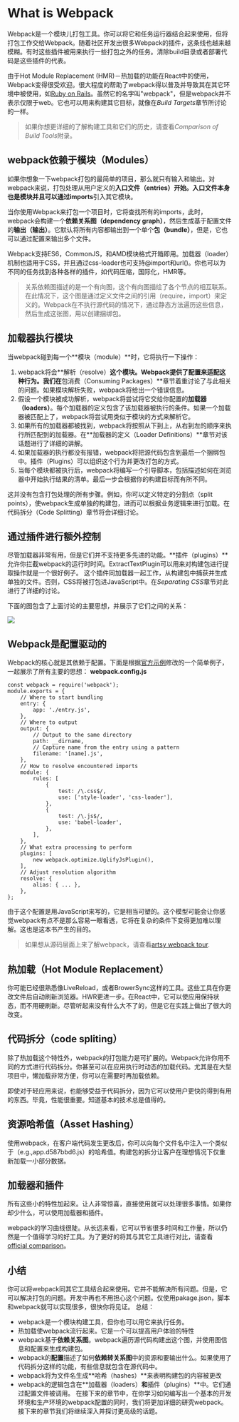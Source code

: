 # What is Webpack
Webpack是一个模块儿打包工具。你可以将它和任务运行器结合起来使用，但将打包工作交给Webpack。随着社区开发出很多Webpack的插件，这条线也越来越模糊。有时这些插件被用来执行一些打包之外的任务。清除build目录或者部署代码是这些插件的代表。

由于Hot Module Replacement
(HMR)－热加载的功能在React中的使用，Webpack变得很受欢迎。很大程度的帮助了webpack得以普及并导致其在其它环境中被使用，如[Ruby on Rails](https://github.com/rails/webpacker)。虽然它的名字叫"webpack"，但是webpack并不表示仅限于web。它也可以用来构建其它目标，就像在*Build Targets*章节所讨论的一样。
> 如果你想更详细的了解构建工具和它们的历史，请查看*Comparison of Build Tools*附录。

## webpack依赖于模块（Modules）
如果你想象一下webpack打包的最简单的项目，那么就只有输入和输出。对webpack来说，打包处理从用户定义的**入口文件（entries）**开始。入口文件本身也是模块并且可以通过**imports**引入其它模块。

当你使用Webpack来打包一个项目时，它将查找所有的imports，此时，webpack会构建一个**依赖关系图（dependency graph）**，然后生成基于配置文件的**输出（输出）**。它默认将所有内容都输出到一个单个**包（bundle）**，但是，它也可以通过配置来输出多个文件。

Webpack支持ES6，CommonJS，和AMD模块格式开箱即用。加载器（loader）机制也适用于CSS，并且通过css-loader也可支持@import和url()。你也可以为不同的任务找到各种各样的插件，如代码压缩，国际化，HMR等。

>关系依赖图描述的是一个有向图，这个有向图描绘了各个节点的相互联系。在此情况下，这个图是通过定义文件之间的引用（require，import）来定义的。Webpack在不执行源代码的情况下，通过静态方法遍历这些信息，然后生成这张图，用以创建捆绑包。

## 加载器执行模块
当webpack碰到每一个**模块（module）**时，它将执行一下操作：
 1. webpack将会**解析（resolve）**这个模块。Webpack提供了配置来适配这种行为。我们在**包消费（Consuming Packages）**章节着重讨论了与此相关的问题。如果模块解析失败，webpack将给出一个错误信息。
 2. 假设一个模块被成功解析，webpack将尝试将它交给你配置的**加载器（loaders）**。每个加载器的定义包含了该加载器被执行的条件。如果一个加载器被匹配上了，webpack将尝试用类似于模块的方式来解析它。
 3. 如果所有的加载器都被找到，webpack将按照从下到上，从右到左的顺序来执行所匹配到的加载器。在**加载器的定义（Loader Definitions）**章节对该话题进行了详细的讲解。
 4. 如果加载器的执行都没有报错，webpack将把源代码包含到最后一个捆绑包中。插件（Plugins）可以组织这个行为并更改打包的方式。
 5. 当每个模块都被执行后，webpack将编写一个引导脚本，包括描述如何在浏览器中开始执行结果的清单。最后一步会根据你的构建目标而有所不同。

这并没有包含打包处理的所有步骤。例如，你可以定义特定的分割点（split points），使webpack生成单独的构建包，进而可以根据业务逻辑来进行加载。在代码拆分（Code Splitting）章节将会详细讨论。

## 通过插件进行额外控制
尽管加载器非常有用，但是它们并不支持更多先进的功能。**插件（plugins）**允许你拦截webpack的运行时时间。ExtractTextPlugin可以用来对构建包进行提取操作就是一个很好例子。
这个插件同加载器一起工作，从构建包中捕获并生成单独的文件。否则，CSS将被打包进JavaScript中。在*Separating CSS*章节对此进行了详细的讨论。

下面的图包含了上面讨论的主要思想，并展示了它们之间的关系：

![](leanote://file/getImage?fileId=58b8066122826822ec000002)

## Webpack是配置驱动的
Webpack的核心就是其依赖于配置。下面是根据[官方示例](https://webpack.js.org/get-started/)修改的一个简单例子，一起展示了所有主要的思想：
**webpack.config.js**
```
const webpack = require('webpack');
module.exports = {
    // Where to start bundling
    entry: {
        app: './entry.js',
    },
    // Where to output
    output: {
        // Output to the same directory
        path: __dirname,
        // Capture name from the entry using a pattern
        filename: '[name].js',
    },
    // How to resolve encountered imports
    module: {
        rules: [
            {
                test: /\.css$/,
                use: ['style-loader', 'css-loader'],
            },
            {
                test: /\.js$/,
                use: 'babel-loader',
            },
        ],
    },
    // What extra processing to perform
    plugins: [
        new webpack.optimize.UglifyJsPlugin(),
    ],
    // Adjust resolution algorithm
    resolve: {
        alias: { ... },
    },
};
```
由于这个配置是用JavaScript来写的，它是相当可塑的。这个模型可能会让你感觉webpack有点不是那么容易一眼看透，它将在复杂的条件下变得更加难以理解。这也是这本书产生的目的。

>如果想从源码层面上来了解webpack，请查看[artsy webpack tour](https://github.com/TheLarkInn/artsy-webpack-tour).

## 热加载（Hot Module Replacement）
你可能已经很熟悉像LiveReload，或者BrowerSync这样的工具。这些工具在你更改文件后自动刷新浏览器。HWR更进一步。在React中，它可以使应用保持状态，而不用硬刷新。尽管听起来没有什么大不了的，但是它在实践上做出了很大的改变。

## 代码拆分（code spliting）
除了热加载这个特性外，webpack的打包能力是可扩展的。Webpack允许你用不同的方式进行代码拆分。你甚至可以在应用执行时动态的加载代码。尤其是在大型项目中，懒加载非常方便，你可以在需要时再加载依赖。

即使对于轻应用来说，也能够受益于代码拆分，因为它可以使用户更快的得到有用的东西。毕竟，性能很重要。知道基本的技术总是值得的。

## 资源哈希值（Asset Hashing）
使用webpack，在客户端代码发生更改后，你可以向每个文件名中注入一个类似于（e.g.,app.d587bbd6.js）的哈希值。构建包的拆分让客户在理想情况下仅重新加载一小部分数据。

## 加载器和插件
所有这些小的特性加起来。让人非常惊喜，直接使用就可以处理很多事情。如果你却少什么，可以使用加载器和插件。

webpack的学习曲线很陡。从长远来看，它可以节省很多时间和工作量，所以仍然是一个值得学习的好工具。为了更好的将其与其它工具进行对比，请查看[official comparison](https://webpack.js.org/get-started/why-webpack/#comparison)。

## 小结
你可以将webpack同其它工具结合起来使用。它并不能解决所有问题。但是，它可以解决打包的问题。开发中再也不用担心这个问题。仅使用pakage.json，脚本和webpack就可以实现很多，很快你将见证。
总结：
 - webpack是一个模块构建工具，但你也可以用它来执行任务。
 - 热加载使webpack流行起来。它是一个可以提高用户体验的特性
 - webpack基于**依赖关系图**。webpack遍历源代码构建出这个图，并使用图信息和配置来生成构建包。
 - webpack的**配置**描述了如何**依赖转关系图**中的资源和要输出什么。如果使用了代码拆分这样的功能，有些信息就包含在源代码中。
 - webpack将为文件名生成**哈希（hashes）**来表明构建包的内容被更改
 - webpack的逻辑包含在**加载器（loaders）**和**插件（plugins）**中。它们通过配置文件被调用。
在接下来的章节中，在你学习如何编写出一个基本的开发环境和生产环境的webpack配置的同时，我们将更加详细的研究webpack。接下来的章节我们将继续深入并探讨更高级的话题。